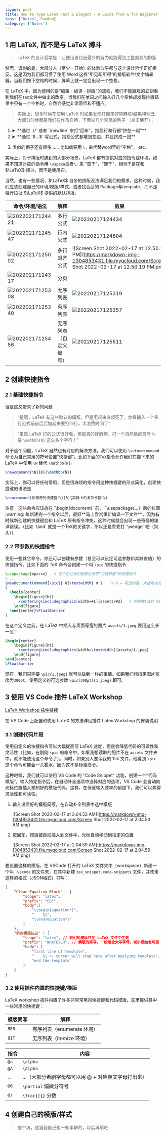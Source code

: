 ```yaml
---
layout: post
title: How to Type LaTeX Fast & Elegant - A Guide from & for Beginner
tags: ["Notes", Random]
category: ["Notes"]
---
```


## 1 用 LaTeX, 而不是与 LaTeX 搏斗

> LaTeX 的设计哲学是：让使用者付出最少的努力就能得到工整美观的排版

然而，讽刺的是，大部分人（至少一开始）的体验似乎都与这个设计哲学正好相反。这是因为我们都习惯了使用 Word 这样“所见即所得”的排版软件/文字编辑器。当我们按下空格的时候，屏幕上就一定会出现一个空格。

在 LaTeX 中，因为使用的是“编辑 - 编译 - 排版”的流程，我们不能直观的立刻看到我们在`TeX`文件中做出的改变。当我们在单词之间输入好几个空格却发现排版结果中只有一个空格时，自然会感觉非常奇怪和不适应。

> 实际上，很多时候在使用 LaTeX 时如果发现打起来非常麻烦/结果特别丑，大部分时候都是我们在作茧自缚，下面举几个常见的例子 （点击展开）：

1.  <details markdown=1>
    <summary markdown=1>
    **通过 `//` 或者 `\newline` 来打“回车”，抱怨行和行都“挤在一起”**
    </summary>

    在 LaTeX 中，`//` 代表“断行” - 也就是说，下一行的内容与当前在同一段中，但是强制进行一次换行。所以 LaTeX 不会在这两行之间添加额外的空位。

    大部分情况下，你可以将一整段话连续的写在同一行中。LaTeX 会自动根据页面宽度处理换行问题。如果你需要开启一个新的段落，在行和行之间添加一个空行即可。

    正确的段落：

    > <pre><code class="tex"> [Paragraph 1] , random text with correct paragraph Pellentesque interdum sapien sed nulla. Proin tincidunt. 
    > Aliquam volutpat est vel massa. Sed dolor lacus, imperdiet non, ornare non, commodo eu, neque. Integer pretium semper justo. Proin risus. Nullam id quam. Nam neque. 
    > 
    > [Paragraph 2] , random text with correct paragraph Duis vitae wisi ullamcorper diam congue ultricies. Quisque ligula. Mauris vehicula.</code></pre>
    > ![Screen Shot 2022-02-17 at 12.51.14 AM](https://markdown-img-1304853431.file.myqcloud.com/Screen Shot 2022-02-17 at 12.51.14 AM.png)

    错误的段落（用断行，而不是新段落）：

    > <pre><code class="tex"> \textbf{[Paragraph 1]} , random text with line break Pellentesque interdum sapien sed nulla. Proin tincidunt. 
    > Aliquam volutpat est vel massa. Sed dolor lacus, imperdiet non, ornare non, commodo eu, neque. Integer pretium semper justo. Proin risus. Nullam id quam. Nam neque. \\
    > \textbf{[Paragraph 2]} , random text with line break Duis vitae wisi ullamcorper diam congue ultricies. Quisque ligula. Mauris vehicula.</code></pre>
    > ![20220217005251](https://markdown-img-1304853431.file.myqcloud.com/20220217005251.png)
    > 经典错上加错：在断行的基础上强行用 `\vspace` 等指令拉大行之间的空白，营造一种“分段”的感觉
    </details>
2.  <details markdown=1>
    <summary markdown=1>
    **通过 `$...$` 写公式，抱怨公式都堆到左边，并且挤成一团**
    </summary>

    用 `$...$` 符号括起来写的公式是“行内公式” - 也就是说，LaTeX 认为这些公式是跟普通文字写在同一行上的，所以会尽可能的压缩这些公式的高度，并且不会在行和行之间留下额外的空位

    > 行内公式：
    > <pre><code class="tex">$-\frac{2a \pm \sqrt{b^2 - 4ac}}{b}$</code></pre>
    > 结果：$-\frac{2a \pm \sqrt{b^2 - 4ac}}{b}$

    如果需要打大公式，需要使用 `$$...$$`（或者 `\begin{equation}...\end{equation}`） 打一个“公式块” - 这样渲染出来的公式会自动居中并且占用一个段落的空间

    > 多行公式：
    > 
    > <pre><code class="tex">\begin{equation*}
    >     -\frac{2a \pm \sqrt{b^2 - 4ac}}{b}
    > \end{equation*} </code></pre>
    > 
    > 结果：$$ -\frac{2a \pm \sqrt{b^2 - 4ac}}{b} $$

    如果你需要对齐多行公式（比如推导/化简长式子），使用 `\begin{equation}\begin{aligned}`...`\end{aligned}\end{equation}`。

    > 带对齐的多行公式：
    > <pre><code class="tex">\begin{equation*}
    >     \begin{aligned}
    >            E[X + Y] &= \sum_{j = 1}{s_j\cdot P[X + Y = s_j]}\\
    >                     &= \sum_{j = 1}{s_j\cdot \sum_{k, l \text{ s.t. } x_k + y_l = s_j}{P[X = x_k, Y = y_l]}}\\
    >                     &= \sum_{j}{\sum_{k, l \text{ s.t. } x_k + y_l = s_j}{(x_k + y_l)\cdot P[X = x_k, Y = y_l]}}\\
    >                     &= \sum_{k, l}{(x_k + y_l)\cdot P[X = x_k, Y = y_l]}\\
    >                     &= \sum_{k, l}{x_k\cdot P[X = x_k, Y = y_l]} + \sum_{k, l}{y_l\cdot P[X = x_k, Y = y_l]}\\
    >                     &= \sum_{k}x_k \cdot \sum_{l}{P[X = x_k, Y = y_l]} + \cdots \\
    >                     &= E[X] + E[Y]
    >     \end{aligned}
    > \end{equation*}</code></pre>
    > 结果：
    > 
    > ![20220217124654](https://markdown-img-1304853431.file.myqcloud.com/20220217124654.png)
    </details>

3. 类似的例子还有很多…… 比如疯狂用 `\;` 来代替word里的“空格”， etc.

实际上，对于排版时遇到的大部分场景，LaTeX 都有提供对应的指令或环境，如果不知道对应的指令用 `\vspace`或者`\;` 来 “蛮干”，“硬干”，相当于是在和 $\LaTeX$ 搏斗，而不是使用它。

当然，也有一些情况，$\LaTeX$ 自带的排版没法满足我们的需求，这种时候，我们应该创建自己的环境/模版/样式，或者找合适的 Package与template，而不是强行拉扯 $\LaTeX$ 提供的默认排版。

| 命令/环境/语法 | 解释 | 效果 |
|--------------|-----|-----|
|  ![20220217124421](https://markdown-img-1304853431.file.myqcloud.com/20220217124421.png)  | 多行公式     | ![20220217124434](https://markdown-img-1304853431.file.myqcloud.com/20220217124434.png)   |
|  ![20220217124547](https://markdown-img-1304853431.file.myqcloud.com/20220217124547.png)  | 行内公式     | ![20220217124604](https://markdown-img-1304853431.file.myqcloud.com/20220217124604.png)  |
|  ![20220217125002](https://markdown-img-1304853431.file.myqcloud.com/20220217125002.png) | 多行对齐公式 | ![Screen Shot 2022-02-17 at 12.50.19 PM](https://markdown-img-1304853431.file.myqcloud.com/Screen Shot 2022-02-17 at 12.50.19 PM.png)   |
|  ![20220217124317](https://markdown-img-1304853431.file.myqcloud.com/20220217124317.png)  | 分页         |    |
|  ![20220217125308](https://markdown-img-1304853431.file.myqcloud.com/20220217125308.png)  | 无序列表     | ![20220217125319](https://markdown-img-1304853431.file.myqcloud.com/20220217125319.png)   |
|  ![20220217125340](https://markdown-img-1304853431.file.myqcloud.com/20220217125340.png)  | 有序列表     |  ![20220217125357](https://markdown-img-1304853431.file.myqcloud.com/20220217125357.png)  |
|  ![20220217125456](https://markdown-img-1304853431.file.myqcloud.com/20220217125456.png)  | 无序列表（自定义编号） | ![20220217125511](https://markdown-img-1304853431.file.myqcloud.com/20220217125511.png)   |

## 2 创建快捷指令

### 2.1 基础快捷指令

但是这又带来了新的问题

> “是啊，LaTeX 有这些默认的模版，但是用起来麻烦死了，你看输入一个多行公式前前后后加起来要打四行，太浪费时间了”

> “虽然 LaTeX 打的公式很好看，但是真的好麻烦，打一个自然数的符号 $\mathbb{N}$ 要 `\mathbb{N}` 这么多个字符！”

对于这个问题，LaTeX 自然也有对应的解决方法，我们可以使用 `\setnewcommand` 命令为自己常用的符号设置“快捷键”。比如下面的`TeX`指令允许我们在接下来的 LaTeX 中使用 `\N` 替代 `\mathbb{N}`。

```tex
\newcommand{\N}[0]{\mathbb{N}}
```

实际上，你可以将任何常用，但是很麻烦的指令用这种快捷键的形式简化，创建快捷键的语法是

```tex
\newcommand{你想用的快捷指令}[0]{实际上的复杂长指令}
```

<div class="notification" markdown=1>
注意：这些命令应该放在 `\begin{document}` 前， `\usepackage{...}` 后的位置
</div>


<div class="notification" markdown=1>
:warning: 每新建完一个指令以后，最好**马上尝试重新编译一下文件**，因为有时候新创建的快捷键会和 LaTeX 原有指令冲突，这种时候就会出现一些奇怪的编译错误。（比如 `\and` 就是一个TeX的关键字，所以还是乖乖打 `\wedge` 吧（狗头））
</div>

### 2.2 带参数的快捷指令

使用一些其它命令，你还可以创建有参数（甚至可以设定可选参数和其缺省值）的快捷指令。比如下面的 TeX 命令会创建一个叫 `\pic` 的快捷指令

```tex
\usepackage{xparse}   % 这个包让我们能够生成带“可选参数”的快捷指令
% ...
\NewDocumentCommand{\pic}{ O{\textwidth} m }    % O = 可选参数，大括号内为缺省值，m = 必须参数
{
  \begin{center}
    \begin{figure}[ht]
      \centering\includegraphics[width=#1]{assets/#2}   % 将参数1填到 #1 的位置，参数2填到 #2 的位置
    \end{figure}
  \end{center}\FloatBarrier
}
```

在这个定义之前，在 LaTeX 中插入与页面等宽的图片 `assets/1.jpeg` 要用这么长一段：

```tex
\begin{center}
    \begin{figure}[ht]
      \centering\includegraphics[width=\textwidth]{assets/1.jpeg}
    \end{figure}
\end{center}
\FloatBarrier
```

现在，我们只需要 `\pic{1.jpeg}` 就可以做到一样的事情。如果我们想指定图片宽度为`300pt`，使用定义的可选参数 `\pic[300pt]{1.jpeg}` 即可。

## 3 使用 VS Code 插件 LaTeX Workshop 

<div class="info" markdown=1>

[LaTeX Workshop 插件链接](https://marketplace.visualstudio.com/items?itemName=James-Yu.latex-workshop)

在 VS Code 上配置和使用 LaTeX 的方法详见插件 Latex Workshop 的安装说明
</div>

### 3.1 创建代码片段

使用自定义的快捷指令可以大幅提高写 LaTeX 速度，但是会降低代码的可读性和灵活性（比如，在刚刚 `\pic` 的命令中，如果我想读取的照片不在 `assets` 文件夹中，就不能使用这个命令了）。同时，如果别人要读我的 `TeX` 文件，他看到 `\pic` 这个命令可能会一头雾水，因为这不是标准指令。

这种时候，我们就可以使用 VS Code 的 "Code Snippet" 功能，创建一个“代码模版”。输入特定指令后，在自动补全选项中选择对应的选项，VS Code 会自动向光标位置插入预制好的模版代码。这样，在保证输入效率的前提下，我们可以兼得灵活性和可读性。

1. 输入设置好的模版简写，在自动补全列表中选中模版

    ![Screen Shot 2022-02-17 at 2.04.53 AM](https://markdown-img-1304853431.file.myqcloud.com/Screen Shot 2022-02-17 at 2.04.53 AM.png)

2. 按回车，模版被自动插入到文件中，光标自动移动到指定的位置

    ![Screen Shot 2022-02-17 at 2.04.59 AM](https://markdown-img-1304853431.file.myqcloud.com/Screen Shot 2022-02-17 at 2.04.59 AM.png)

要设置这样的模版，在 VSCode 打开的 LaTeX 文件夹中（workspace）新建一个叫 `.vscode` 的文件夹，在其中新建 `tex_snippet.code-snippets` 文件，并使用这样的格式（JSON格式）书写：

```json
{
	"Clean Equation Block" : {
		"scope": "latex",
		"prefix": "EQ*",
		"body":[
			"\\begin{equation*}",
			"    $1",
			"\\end{equation*}"
		]
	},
    "新的模版描述" : {
        "scope": "latex", // 我们的模版只在 LaTeX 文件中生效
        "prefix": "WHATEVER", // 模版的简写，一般用全大写字母，减小误触发可能
        "body": [
            "first line of template",
            "    $1 <- cursor will stop here after applying template",
            "end the template"
        ]
    }
}
```

### 3.2 使用插件内置的快捷键/模版

LaTeX workshop 插件内置了许多非常常用的快捷键和代码模版，这里提供其中一些常用的快捷键：

| 模版简写 | 解释 |
|-----|----|
| `BEN` | 有序列表（enumerate 环境）   |
| `BIT` | 无序列表（itemize 环境）   |

| 指令 | 内容 |
|----|----|
| `@a` | `\alpha`   |
| `@A`  | `\Alpha`  |
|  ...  |  ...（大部分希腊字母都可以用 @ + 对应英文字母打出来）  |
| `@6` | `\partial` 偏微分符号 |
| `@/` |  `\frac{}{}` 分数 |


## 4 创建自己的模版/样式

> 挖个坑，这里我自己也一知半解的，以后再填吧

<!-- <div class="notification">本指南仅供参考，本人无义务也不保证帮任何人解决 LaTeX 环境配置等问题。</div> -->
